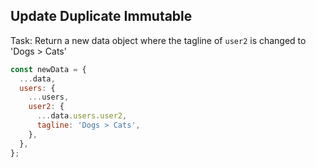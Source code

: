 ## Update Duplicate Immutable

Task: Return a new data object where the tagline of `user2` is changed to 'Dogs > Cats'

```JavaScript
const newData = {
  ...data,
  users: {
    ...users,
    user2: {
      ...data.users.user2,
      tagline: 'Dogs > Cats',
    },
  },
};
```

